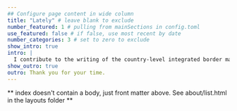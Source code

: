 ```yaml
---
## Configure page content in wide column
title: "Lately" # leave blank to exclude
number_featured: 1 # pulling from mainSections in config.toml
use_featured: false # if false, use most recent by date
number_categories: 3 # set to zero to exclude
show_intro: true
intro: |
  I contribute to the writing of the country-level integrated border management strategy and action plan whilst supporting the organization of project-related workshops and thematic focus group meetings through liaising with competent authorities.
show_outro: true
outro: Thank you for your time. 
---
```


** index doesn't contain a body, just front matter above.
See about/list.html in the layouts folder **